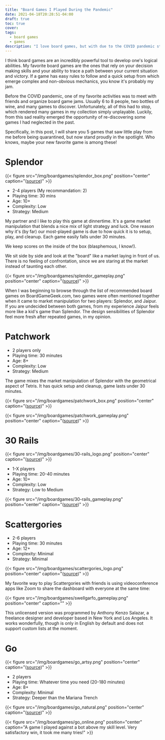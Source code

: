 ```yaml
---
title: "Board Games I Played During the Pandemic"
date: 2021-04-18T20:28:51-04:00
draft: true
toc: true
cover:
tags:
  - board games
  - games
description: "I love board games, but with due to the COVID pandemic still raging at the time of this writing, I had to find new ways to play. In this blog, I share the games that caught my attention while I was unable to meet and play with my friends in person."
---
```


I think board games are an incredibly powerful tool to develop one's logical abilities. My favorite board
games are the ones that rely on your decision making skills and your ability to trace a path between your
current situation and victory. If a game has easy rules to follow and a quick setup from which emerge complex
and non-obvious mechanics, you know it's probably my jam.

Before the COVID pandemic, one of my favorite activities was to meet with friends and organize board game
jams. Usually 6 to 8 people, two bottles of wine, and many games to discover. Unfortunately, all of this had
to stop, which rendered many games in my collection simply unplayable. Luckily, from this sad reality emerged
the opportunity of re-discovering some games I had neglected in the past.

Specifically, in this post, I will share you 5 games that saw little play from me before being quarantined,
but now stand proudly in the spotlight. Who knows, maybe your new favorite game is among these!

# Splendor

{{< figure src="/img/boardgames/splendor_box.png" position="center" caption="([source](https://boardgamegeek.com/image/2026890/splendor))" >}}

- 2-4 players (My recommandation: 2)
- Playing time: 30 mins
- Age: 10+
- Complexity: Low
- Strategy: Medium

My partner and I like to play this game at dinnertime. It's a game market manipulation that blends a nice mix
of light strategy and luck. One reason why it's (by far) our most-played game is due to how quick it is to
setup, play, and cleanup. Each game easily falls under 30 minutes.

We keep scores on the inside of the box (blasphemous, I know!).

We sit side by side and look at the "board" like a market laying in front of us. There is no feeling of
confrontation, since we are staring at the market instead of taunting each other.



{{< figure src="/img/boardgames/splendor_gameplay.png" position="center" caption="([source](https://boardgamegeek.com/image/1995797/splendor))" >}}

When I was beginning to browse through the list of recommended board games on BoardGameGeek.com, two games
were often mentioned together when it came to market manipulation for two players: Splendor, and Jaipur. If
you are undecided between both games, from my experience Jaipur feels more like a kid's game than Splendor.
The design sensibilities of Splendor feel more fresh after repeated games, in my opinion.

# Patchwork

- 2 players only
- Playing time: 30 minutes
- Age: 8+
- Complexity: Low
- Strategy: Medium

The game mixes the market manipulation of Splendor with the geometrical aspect of Tetris. It has quick setup
and cleanup, game lasts under 30 minutes.

{{< figure src="/img/boardgames/patchwork_box.png" position="center" caption="([source](https://boardgamegeek.com/image/2270442/patchwork))" >}}

{{< figure src="/img/boardgames/patchwork_gameplay.png" position="center" caption="([source](https://boardgamegeek.com/image/2457680/patchwork))" >}}

# 30 Rails

{{< figure src="/img/boardgames/30-rails_logo.png" position="center" caption="([source](https://boardgamegeek.com/image/3026865/30-rails))" >}}

- 1-X players
- Playing time: 20-40 minutes
- Age: 10+
- Complexity: Low
- Strategy: Low to Medium

{{< figure src="/img/boardgames/30-rails_gameplay.png" position="center" caption="([source](https://boardgamegeek.com/image/3029981/30-rails))" >}}

# Scattergories

- 2-6 players
- Playing time: 30 minutes
- Age: 12+
- Complexity: Minimal
- Strategy: Minimal

{{< figure src="/img/boardgames/scattergories_logo.png" position="center" caption="([source](https://boardgamegeek.com/image/4994410/scattergories))" >}}

My favorite way to play Scattergories with friends is using videoconference apps like Zoom to share the
dashboard with everyone at the same time:

{{< figure src="/img/boardgames/swellgarfo_gameplay.png" position="center" caption="" >}}

This unlicensed version was programmed by Anthony Kenzo Salazar, a freelance designer and developer based in
New York and Los Angeles. It works wonderfully, though is only in English by default and does not support
custom lists at the moment.

# Go

{{< figure src="/img/boardgames/go_artsy.png" position="center" caption="([source](https://boardgamegeek.com/image/3060728/go))" >}}

- 2 players
- Playing time: Whatever time you need (20-180 minutes)
- Age: 8+
- Complexity: Minimal
- Strategy: Deeper than the Mariana Trench

{{< figure src="/img/boardgames/go_natural.png" position="center" caption="([source](https://boardgamegeek.com/image/773623/go))" >}}

{{< figure src="/img/boardgames/go_online.png" position="center" caption="A game I played against a bot above my skill level. Very satisfactory win, it took me many tries!" >}}


